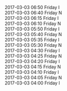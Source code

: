 2017-03-03 06:50 Friday  I  
2017-03-03 06:40 Friday  N  
2017-03-03 06:15 Friday  I  
2017-03-03 06:10 Friday  N  
2017-03-03 05:50 Friday  I  
2017-03-03 05:40 Friday  N  
2017-03-03 05:35 Friday  I  
2017-03-03 05:30 Friday  N  
2017-03-03 04:30 Friday  I  
2017-03-03 04:25 Friday  N  
2017-03-03 04:20 Friday  I  
2017-03-03 04:15 Friday  N  
2017-03-03 04:10 Friday  I  
2017-03-03 04:05 Friday  N  
2017-03-03 04:00 Friday  I  
